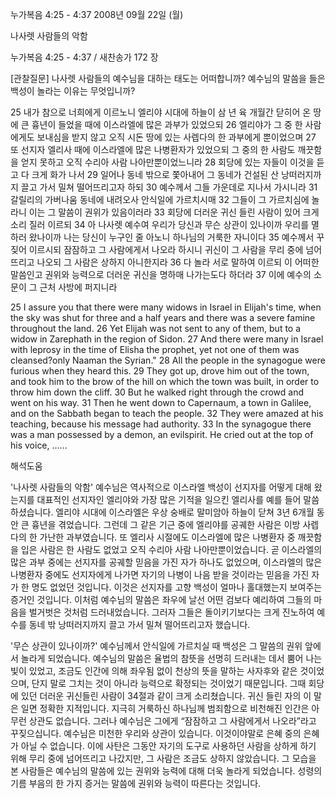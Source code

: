 누가복음 4:25 - 4:37 
2008년 09월 22일 (월)

나사렛 사람들의 악함



누가복음 4:25 - 4:37 / 새찬송가 172 장


[관찰질문]
나사렛 사람들의 예수님을 대하는 태도는 어떠합니까? 
예수님의 말씀을 들은 백성이 놀라는 이유는 무엇입니까? 

25 내가 참으로 너희에게 이르노니 엘리야 시대에 하늘이 삼 년 육 개월간 닫히어 온 땅에 큰 흉년이 들었을 때에 이스라엘에 많은 과부가 있었으되 
26 엘리야가 그 중 한 사람에게도 보내심을 받지 않고 오직 시돈 땅에 있는 사렙다의 한 과부에게 뿐이었으며 
27 또 선지자 엘리사 때에 이스라엘에 많은 나병환자가 있었으되 그 중의 한 사람도 깨끗함을 얻지 못하고 오직 수리아 사람 나아만뿐이었느니라 
28 회당에 있는 자들이 이것을 듣고 다 크게 화가 나서 
29 일어나 동네 밖으로 쫓아내어 그 동네가 건설된 산 낭떠러지까지 끌고 가서 밀쳐 떨어뜨리고자 하되 
30 예수께서 그들 가운데로 지나서 가시니라 
31 갈릴리의 가버나움 동네에 내려오사 안식일에 가르치시매 
32 그들이 그 가르치심에 놀라니 이는 그 말씀이 권위가 있음이러라 
33 회당에 더러운 귀신 들린 사람이 있어 크게 소리 질러 이르되 
34 아 나사렛 예수여 우리가 당신과 무슨 상관이 있나이까 우리를 멸하러 왔나이까 나는 당신이 누구인 줄 아노니 하나님의 거룩한 자니이다 
35 예수께서 꾸짖어 이르시되 잠잠하고 그 사람에게서 나오라 하시니 귀신이 그 사람을 무리 중에 넘어뜨리고 나오되 그 사람은 상하지 아니한지라 
36 다 놀라 서로 말하여 이르되 이 어떠한 말씀인고 권위와 능력으로 더러운 귀신을 명하매 나가는도다 하더라 
37 이에 예수의 소문이 그 근처 사방에 퍼지니라 

25 I assure you that there were many widows in Israel in Elijah's time, when the sky was shut for three and a half years and there was a severe famine throughout the land. 
26 Yet Elijah was not sent to any of them, but to a widow in Zarephath in the region of Sidon. 
27 And there were many in Israel with leprosy in the time of Elisha the prophet, yet not one of them was cleansed?only Naaman the Syrian." 
28 All the people in the synagogue were furious when they heard this. 
29 They got up, drove him out of the town, and took him to the brow of the hill on which the town was built, in order to throw him down the cliff. 
30 But he walked right through the crowd and went on his way. 
31 Then he went down to Capernaum, a town in Galilee, and on the Sabbath began to teach the people. 
32 They were amazed at his teaching, because his message had authority. 
33 In the synagogue there was a man possessed by a demon, an evilspirit. He cried out at the top of his voice, ......

해석도움





'나사렛 사람들의 악함'
 예수님은 역사적으로 이스라엘 백성이 선지자를 어떻게 대해 왔는지를 대표적인 선지자인 엘리야와 가장 많은 기적을 일으킨 엘리사를 예를 들어 말씀하셨습니다. 엘리야 시대에 이스라엘은 우상 숭배로 말미암아 하늘이 닫쳐 3년 6개월 동안 큰 흉년을 겪었습니다. 그런데 그 같은 기근 중에 엘리야를 공궤한 사람은 이방 사렙다의 한 가난한 과부였습니다. 또 엘리사 시절에도 이스라엘에 많은 나병환자 중 깨끗함을 입은 사람은 한 사람도 없었고 오직 수리아 사람 나아만뿐이었습니다. 곧 이스라엘의 많은 과부 중에는 선지자를 공궤할 믿음을 가진 자가 하나도 없었으며, 이스라엘의 많은 나병환자 중에도 선지자에게 나가면 자기의 나병이 나음 받을 것이라는 믿음을 가진 자가 한 명도 없었던 것입니다. 이것은 선지자를 고향 백성이 얼마나 홀대했는지 보여주는 증거인 것입니다. 이처럼 예수님의 말씀은 좌우에 날선 어떤 검보다 예리하여 그들의 마음을 벌거벗은 것처럼 드러내었습니다. 그러자 그들은 돌이키기보다는 크게 진노하여 예수를 동네 밖 낭떠러지까지 끌고 가서 밀쳐 떨어뜨리고자 했습니다.    

'무슨 상관이 있나이까?'
 예수님께서 안식일에 가르치실 때 백성은 그 말씀의 권위 앞에서 놀라게 되었습니다. 예수님의 말씀은 율법의 참뜻을 선명히 드러내는 데서 뿜어 나는 빛이 있었고, 조금도 인간에 의해 좌우됨 없이 천상의 뜻을 말하는 사자후와 같은 것이었으며, 단지 말로 그치는 것이 아니라 능력으로 확정되는 것이었기 때문입니다. 그때 회당에 있던 더러운 귀신들린 사람이 34절과 같이 크게 소리쳤습니다. 귀신 들린 자의 이 말은 일면 정확한 지적입니다. 지극히 거룩하신 하나님께 범죄함으로 비천해진 인간은 아무런 상관도 없습니다. 그러나 예수님은 그에게 “잠잠하고 그 사람에게서 나오라”라고 꾸짖으십니다. 예수님은 미천한 우리와 상관이 있습니다. 이것이야말로 은혜 중의 은혜가 아닐 수 없습니다. 이에 사탄은 그동안 자기의 도구로 사용하던 사람을 상하게 하기 위해 무리 중에 넘어뜨리고 나갔지만, 그 사람은 조금도 상하지 않았습니다. 그 모습을 본 사람들은 예수님의 말씀에 있는 권위와 능력에 대해 더욱 놀라게 되었습니다. 성령의 기름 부음의 한 가지 증거는 말씀에 권위와 능력이 따른다는 것입니다.